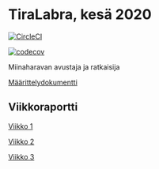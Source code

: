 # TiraLabra, kesä 2020

[![CircleCI](https://circleci.com/gh/samilait/minesweeper.svg?style=svg)](https://circleci.com/gh/samilait/minesweeper)

[![codecov](https://codecov.io/gh/samilait/minesweeper/branch/master/graph/badge.svg)](https://codecov.io/gh/samilait/minesweeper)

Miinaharavan avustaja ja ratkaisija

[Määrittelydokumentti](https://github.com/samilait/minesweeper/tree/master/documentation/specification.md)

## Viikkoraportti

[Viikko 1](https://github.com/samilait/minesweeper/tree/master/documentation/viikkoraportti1.md)

[Viikko 2](https://github.com/samilait/minesweeper/tree/master/documentation/viikkoraportti2.md)

[Viikko 3](https://github.com/samilait/minesweeper/tree/master/documentation/viikkoraportti3.md)